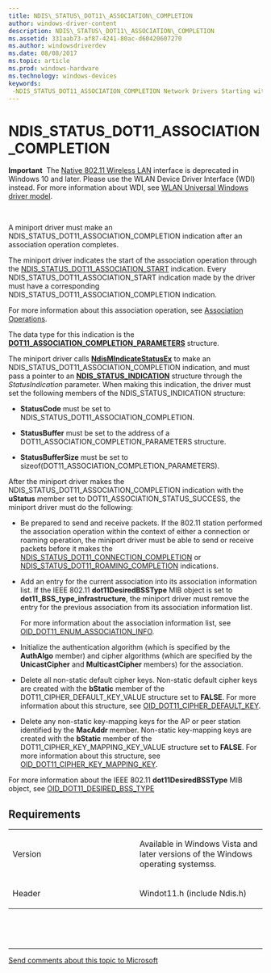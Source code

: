 ```yaml
---
title: NDIS\_STATUS\_DOT11\_ASSOCIATION\_COMPLETION
author: windows-driver-content
description: NDIS\_STATUS\_DOT11\_ASSOCIATION\_COMPLETION
ms.assetid: 331aab73-af87-4241-80ac-d60420607270
ms.author: windowsdriverdev
ms.date: 08/08/2017
ms.topic: article
ms.prod: windows-hardware
ms.technology: windows-devices
keywords: 
 -NDIS_STATUS_DOT11_ASSOCIATION_COMPLETION Network Drivers Starting with Windows Vista
---
```


# NDIS\_STATUS\_DOT11\_ASSOCIATION\_COMPLETION


**Important**  The [Native 802.11 Wireless LAN](https://msdn.microsoft.com/library/windows/hardware/ff560690) interface is deprecated in Windows 10 and later. Please use the WLAN Device Driver Interface (WDI) instead. For more information about WDI, see [WLAN Universal Windows driver model](https://msdn.microsoft.com/library/windows/hardware/dn897672).

 

A miniport driver must make an NDIS\_STATUS\_DOT11\_ASSOCIATION\_COMPLETION indication after an association operation completes.

The miniport driver indicates the start of the association operation through the [NDIS\_STATUS\_DOT11\_ASSOCIATION\_START](ndis-status-dot11-association-start.md) indication. Every NDIS\_STATUS\_DOT11\_ASSOCIATION\_START indication made by the driver must have a corresponding NDIS\_STATUS\_DOT11\_ASSOCIATION\_COMPLETION indication.

For more information about this association operation, see [Association Operations](https://msdn.microsoft.com/library/windows/hardware/ff543789).

The data type for this indication is the [**DOT11\_ASSOCIATION\_COMPLETION\_PARAMETERS**](https://msdn.microsoft.com/library/windows/hardware/ff547647) structure.

The miniport driver calls [**NdisMIndicateStatusEx**](https://msdn.microsoft.com/library/windows/hardware/ff563600) to make an NDIS\_STATUS\_DOT11\_ASSOCIATION\_COMPLETION indication, and must pass a pointer to an [**NDIS\_STATUS\_INDICATION**](https://msdn.microsoft.com/library/windows/hardware/ff567373) structure through the *StatusIndication* parameter. When making this indication, the driver must set the following members of the NDIS\_STATUS\_INDICATION structure:

-   **StatusCode** must be set to NDIS\_STATUS\_DOT11\_ASSOCIATION\_COMPLETION.

-   **StatusBuffer** must be set to the address of a DOT11\_ASSOCIATION\_COMPLETION\_PARAMETERS structure.

-   **StatusBufferSize** must be set to sizeof(DOT11\_ASSOCIATION\_COMPLETION\_PARAMETERS).

After the miniport driver makes the NDIS\_STATUS\_DOT11\_ASSOCIATION\_COMPLETION indication with the **uStatus** member set to DOT11\_ASSOCIATION\_STATUS\_SUCCESS, the miniport driver must do the following:

-   Be prepared to send and receive packets. If the 802.11 station performed the association operation within the context of either a connection or roaming operation, the miniport driver must be able to send or receive packets before it makes the [NDIS\_STATUS\_DOT11\_CONNECTION\_COMPLETION](ndis-status-dot11-connection-completion.md) or [NDIS\_STATUS\_DOT11\_ROAMING\_COMPLETION](ndis-status-dot11-roaming-completion.md) indications.

-   Add an entry for the current association into its association information list. If the IEEE 802.11 **dot11DesiredBSSType** MIB object is set to **dot11\_BSS\_type\_infrastructure**, the miniport driver must remove the entry for the previous association from its association information list.

    For more information about the association information list, see [OID\_DOT11\_ENUM\_ASSOCIATION\_INFO](oid-dot11-enum-association-info.md).

-   Initialize the authentication algorithm (which is specified by the **AuthAlgo** member) and cipher algorithms (which are specified by the **UnicastCipher** and **MulticastCipher** members) for the association.

-   Delete all non-static default cipher keys. Non-static default cipher keys are created with the **bStatic** member of the DOT11\_CIPHER\_DEFAULT\_KEY\_VALUE structure set to **FALSE**. For more information about this structure, see [OID\_DOT11\_CIPHER\_DEFAULT\_KEY](oid-dot11-cipher-default-key.md).

-   Delete any non-static key-mapping keys for the AP or peer station identified by the **MacAddr** member. Non-static key-mapping keys are created with the **bStatic** member of the DOT11\_CIPHER\_KEY\_MAPPING\_KEY\_VALUE structure set to **FALSE**. For more information about this structure, see [OID\_DOT11\_CIPHER\_KEY\_MAPPING\_KEY](oid-dot11-cipher-key-mapping-key.md).

For more information about the IEEE 802.11 **dot11DesiredBSSType** MIB object, see [OID\_DOT11\_DESIRED\_BSS\_TYPE](oid-dot11-desired-bss-type.md)

Requirements
------------

<table>
<colgroup>
<col width="50%" />
<col width="50%" />
</colgroup>
<tbody>
<tr class="odd">
<td><p>Version</p></td>
<td><p>Available in Windows Vista and later versions of the Windows operating systemss.</p></td>
</tr>
<tr class="even">
<td><p>Header</p></td>
<td>Windot11.h (include Ndis.h)</td>
</tr>
</tbody>
</table>

 

 


--------------------
[Send comments about this topic to Microsoft](mailto:wsddocfb@microsoft.com?subject=Documentation%20feedback%20%5Bnetvista\netvista%5D:%20NDIS_STATUS_DOT11_ASSOCIATION_COMPLETION%20%20RELEASE:%20%288/8/2017%29&body=%0A%0APRIVACY%20STATEMENT%0A%0AWe%20use%20your%20feedback%20to%20improve%20the%20documentation.%20We%20don't%20use%20your%20email%20address%20for%20any%20other%20purpose,%20and%20we'll%20remove%20your%20email%20address%20from%20our%20system%20after%20the%20issue%20that%20you're%20reporting%20is%20fixed.%20While%20we're%20working%20to%20fix%20this%20issue,%20we%20might%20send%20you%20an%20email%20message%20to%20ask%20for%20more%20info.%20Later,%20we%20might%20also%20send%20you%20an%20email%20message%20to%20let%20you%20know%20that%20we've%20addressed%20your%20feedback.%0A%0AFor%20more%20info%20about%20Microsoft's%20privacy%20policy,%20see%20http://privacy.microsoft.com/default.aspx. "Send comments about this topic to Microsoft")


